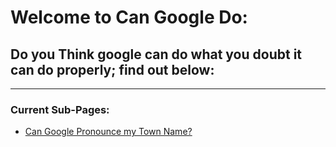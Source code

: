 # Welcome to Can Google Do:
## Do you Think google can do what you doubt it can do properly; find out below:

** **
### Current Sub-Pages:
- [Can Google Pronounce my Town Name?](https://cangoogle.github.io/pronounce/mytownname/)
